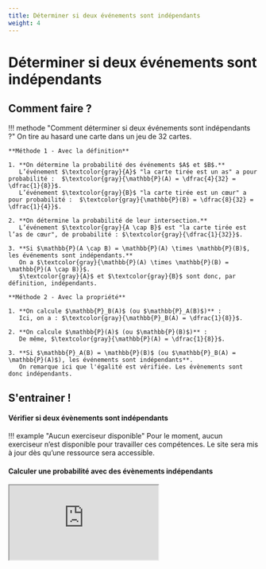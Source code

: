 ```yaml
---
title: Déterminer si deux événements sont indépendants
weight: 4
---
```


# Déterminer si deux événements sont indépendants

## Comment faire ?

!!! methode "Comment déterminer si deux événements sont indépendants ?"
    On tire au hasard une carte dans un jeu de 32 cartes.

    **Méthode 1 - Avec la définition**

    1. **On détermine la probabilité des événements $A$ et $B$.**  
       L’événement $\textcolor{gray}{A}$ "la carte tirée est un as" a pour probabilité :  $\textcolor{gray}{\mathbb{P}(A) = \dfrac{4}{32} = \dfrac{1}{8}}$.  
       L’événement $\textcolor{gray}{B}$ "la carte tirée est un cœur" a pour probabilité :  $\textcolor{gray}{\mathbb{P}(B) = \dfrac{8}{32} = \dfrac{1}{4}}$.

    2. **On détermine la probabilité de leur intersection.**  
       L’événement $\textcolor{gray}{A \cap B}$ est "la carte tirée est l’as de cœur", de probabilité : $\textcolor{gray}{\dfrac{1}{32}}$.

    3. **Si $\mathbb{P}(A \cap B) = \mathbb{P}(A) \times \mathbb{P}(B)$, les événements sont indépendants.**  
       On a $\textcolor{gray}{\mathbb{P}(A) \times \mathbb{P}(B) = \mathbb{P}(A \cap B)}$.  
       $\textcolor{gray}{A}$ et $\textcolor{gray}{B}$ sont donc, par définition, indépendants.

    **Méthode 2 - Avec la propriété**

    1. **On calcule $\mathbb{P}_B(A)$ (ou $\mathbb{P}_A(B)$)** :   
       Ici, on a : $\textcolor{gray}{\mathbb{P}_B(A) = \dfrac{1}{8}}$.

    2. **On calcule $\mathbb{P}(A)$ (ou $\mathbb{P}(B)$)** :   
       De même, $\textcolor{gray}{\mathbb{P}(A) = \dfrac{1}{8}}$.

    3. **Si $\mathbb{P}_A(B) = \mathbb{P}(B)$ (ou $\mathbb{P}_B(A) = \mathbb{P}(A)$), les événements sont indépendants**.   
       On remarque ici que l'égalité est vérifiée. Les évènements sont donc indépendants. 

## S'entrainer !

#### Vérifier si deux évènements sont indépendants

!!! example "Aucun exerciseur disponible"
      Pour le moment, aucun exerciseur n’est disponible pour travailler ces compétences. Le site sera mis à jour dès qu’une ressource sera accessible.

#### Calculer une probabilité avec des évènements indépendants

<iframe src="https://coopmaths.fr/alea/?EEEE2e0a2949181b1431133b0f22272e26ee2b0a1f5212c72b1614bb272e13350f1c272e132b2e3627c127cb277b27c817e81336133512d10f2d29592a7617f8263127022a762c942e0327802c132b9f2627295129590e8714d813f2139e197e110e2e5e26b827562cf80e8714d813f2139e197e2e1e139e1a400e8714d6162f27c227c32da411162b3d0e8714d813f2139e197e2c062b3d26332da4" class="exerciseur" allowfullscreen></iframe>